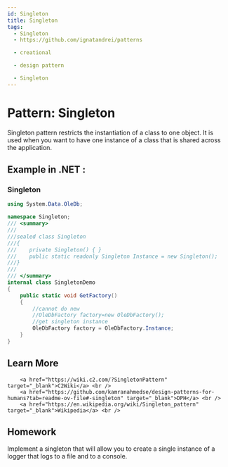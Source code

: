 ```yaml
---
id: Singleton
title: Singleton
tags:
  - Singleton
  - https://github.com/ignatandrei/patterns

  - creational

  - design pattern

  - Singleton
---
```


# Pattern:  Singleton

Singleton pattern restricts the instantiation of a class to one object. It is used when you want to have one instance of a class that is shared across the application.

## Example in .NET : 


###  Singleton
```csharp showLineNumbers title="Singleton example for Pattern Singleton"
using System.Data.OleDb;

namespace Singleton;
/// <summary>
/// 
///sealed class Singleton
///{
///    private Singleton() { }
///    public static readonly Singleton Instance = new Singleton();
///}
///
/// </summary>
internal class SingletonDemo
{
    public static void GetFactory()
    {
        //cannot do new
        //OleDbFactory factory=new OleDbFactory();
        //get singleton instance
        OleDbFactory factory = OleDbFactory.Instance;
    }
}

```


## Learn More

        <a href="https://wiki.c2.com/?SingletonPattern" target="_blank">C2Wiki</a> <br />
        <a href="https://github.com/kamranahmedse/design-patterns-for-humans?tab=readme-ov-file#-singleton" target="_blank">DPH</a> <br />
        <a href="https://en.wikipedia.org/wiki/Singleton_pattern" target="_blank">Wikipedia</a> <br />

## Homework

Implement a singleton that will allow you to create a single instance of a logger that logs to a file and to a console.

